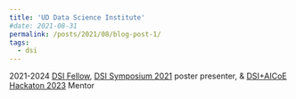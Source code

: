 ```yaml
---
title: 'UD Data Science Institute'
#date: 2021-08-31
permalink: /posts/2021/08/blog-post-1/
tags:
  - dsi
---
```


2021-2024 [DSI Fellow](https://dsi.udel.edu/fellows/), [DSI Symposium 2021](https://dsi.udel.edu/events/dsi-symposium-2021/) poster presenter, & [DSI+AICoE Hackaton 2023](https://dsi.udel.edu/events/dsi-symposium-2023/hackathon/) Mentor 
